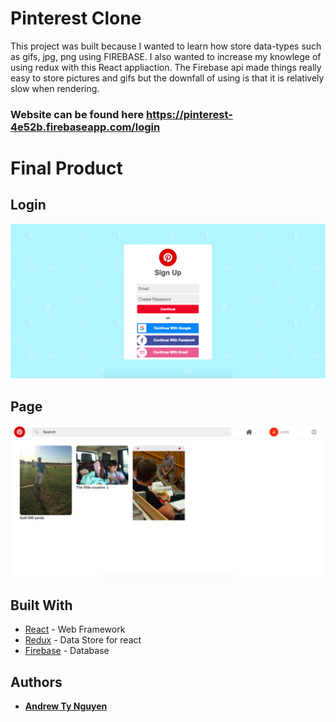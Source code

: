 # Pinterest Clone
This project was built because I wanted to learn how store data-types such as gifs, jpg, png using FIREBASE. I also wanted to increase my knowlege of using redux with this React appliaction. The Firebase api made things really easy to store pictures and gifs but the downfall of using is that it is relatively slow when rendering.

### Website can be found here https://pinterest-4e52b.firebaseapp.com/login


# Final Product
## Login
![](./images/login.png)
## Page
![](./images/page.png)


## Built With

* [React](https://reactjs.org/) - Web Framework
* [Redux](https://redux.js.org/) - Data Store for react
* [Firebase](https://firebase.google.com) - Database



## Authors

* **[Andrew Ty Nguyen](https://github.com/Andyt-Nguyen)**

